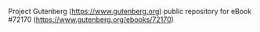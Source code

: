 Project Gutenberg (https://www.gutenberg.org) public repository
for eBook #72170 (https://www.gutenberg.org/ebooks/72170)

